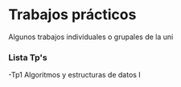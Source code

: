 # Trabajos prácticos
Algunos trabajos individuales o grupales de la uni

### Lista Tp's
  -Tp1 Algoritmos y estructuras de datos I

